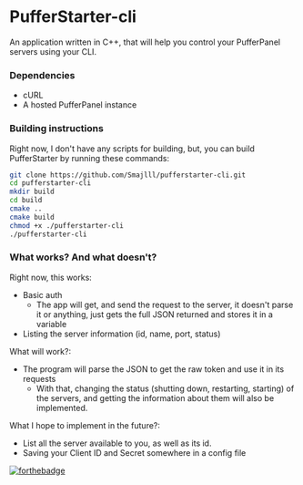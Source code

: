 # PufferStarter-cli
An application written in C++, that will help you control your PufferPanel servers using your CLI. 

### Dependencies
- cURL
- A hosted PufferPanel instance

### Building instructions
Right  now, I don't have any scripts for building, but, you can build PufferStarter by running these commands:

``` bash
git clone https://github.com/Smajlll/pufferstarter-cli.git
cd pufferstarter-cli
mkdir build
cd build
cmake ..
cmake build
chmod +x ./pufferstarter-cli
./pufferstarter-cli
```

### What works? And what doesn't?
Right now, this works:
- Basic auth
  - The app will get, and send the request to the server, it doesn't parse it or anything, just gets the full JSON returned and stores it in a variable
- Listing the server information (id, name, port, status)

What will work?:
  - The program will parse the JSON to get the raw token and use it in its requests
    - With that, changing the status (shutting down, restarting, starting) of the servers, and getting the information about them will also be implemented.

What I hope to implement in the future?:
- List all the server available to you, as well as its id.
- Saving your Client ID and Secret somewhere in a config file

[![forthebadge](https://forthebadge.com/images/featured/featured-made-with-crayons.svg)](https://forthebadge.com)